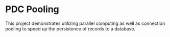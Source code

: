 
# PDC Pooling

This project demonstrates utilizing parallel computing as well
as connection pooling to speed up the persistence of records to a
database.